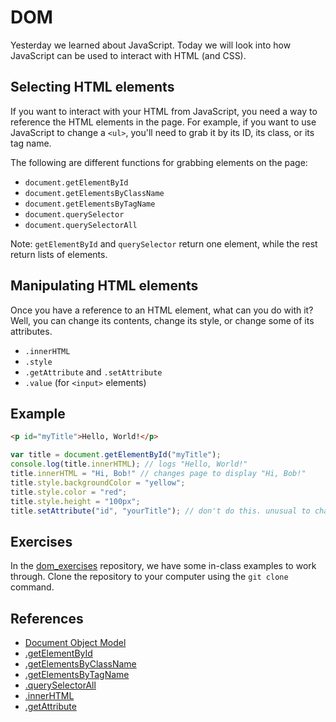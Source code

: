 # DOM

Yesterday we learned about JavaScript. Today we will look into how
JavaScript can be used to interact with HTML (and CSS).

## Selecting HTML elements

If you want to interact with your HTML from JavaScript, you need a way
to reference the HTML elements in the page. For example, if you want
to use JavaScript to change a `<ul>`, you'll need to grab it by its
ID, its class, or its tag name.

The following are different functions for grabbing elements on the
page:

- `document.getElementById`
- `document.getElementsByClassName`
- `document.getElementsByTagName`
- `document.querySelector`
- `document.querySelectorAll`

Note: `getElementById` and `querySelector` return one element, while
the rest return lists of elements.

## Manipulating HTML elements

Once you have a reference to an HTML element, what can you do with it?
Well, you can change its contents, change its style, or change some of
its attributes.

- `.innerHTML`
- `.style`
- `.getAttribute` and `.setAttribute`
- `.value` (for `<input>` elements)

## Example

```html
<p id="myTitle">Hello, World!</p>
```

```javascript
var title = document.getElementById("myTitle");
console.log(title.innerHTML); // logs "Hello, World!"
title.innerHTML = "Hi, Bob!" // changes page to display "Hi, Bob!"
title.style.backgroundColor = "yellow";
title.style.color = "red";
title.style.height = "100px";
title.setAttribute("id", "yourTitle"); // don't do this. unusual to change ID.
```

## Exercises

In the [dom_exercises](https://github.com/wdi-sf-jan/dom_exercises)
repository, we have some in-class examples to work through. Clone the
repository to your computer using the `git clone` command.

## References

- [Document Object Model](https://developer.mozilla.org/en-US/docs/Web/API/Document_Object_Model)
- [.getElementById](https://developer.mozilla.org/en-US/docs/Web/API/document.getElementById)
- [.getElementsByClassName](https://developer.mozilla.org/en-US/docs/Web/API/document.getElementsByClassName)
- [.getElementsByTagName](https://developer.mozilla.org/en-US/docs/Web/API/document.getElementsByTagName)
- [.querySelectorAll](https://developer.mozilla.org/en-US/docs/Web/API/Document.querySelectorAll)
- [.innerHTML](https://developer.mozilla.org/en-US/docs/Web/API/Element.innerHTML)
- [.getAttribute](https://developer.mozilla.org/en-US/docs/Web/API/element.getAttribute)
